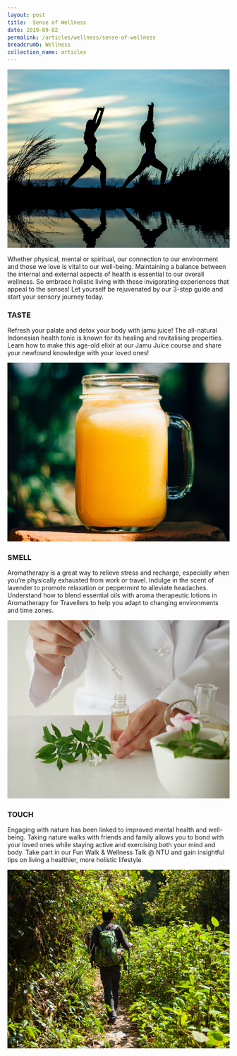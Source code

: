 ```yaml
---
layout: post
title:  Sense of Wellness
date: 2019-09-02
permalink: /articles/wellness/sense-of-wellness
breadcrumb: Wellness
collection_name: articles
---
```

![Sense of Wellness](/images/content-articles/wellness/sense-of-wellness-img1.jpg)

Whether physical, mental or spiritual, our connection to our environment and those we love is vital to our well-being. Maintaining a balance between the internal and external aspects of health is essential to our overall wellness. So embrace holistic living with these invigorating experiences that appeal to the senses! Let yourself be rejuvenated by our 3-step guide and start your sensory journey today. 

### TASTE
Refresh your palate and detox your body with jamu juice! The all-natural Indonesian health tonic is known for its healing and revitalising properties. Learn how to make this age-old elixir at our Jamu Juice course and share your newfound knowledge with your loved ones!

![Sense of Wellness](/images/content-articles/wellness/sense-of-wellness-img2.jpg)

### SMELL
Aromatherapy is a great way to relieve stress and recharge, especially when you’re physically exhausted from work or travel. Indulge in the scent of lavender to promote relaxation or peppermint to alleviate headaches. Understand how to blend essential oils with aroma therapeutic lotions in Aromatherapy for Travellers to help you adapt to changing environments and time zones. 

![Sense of Wellness](/images/content-articles/wellness/sense-of-wellness-img3.jpg)

### TOUCH
Engaging with nature has been linked to improved mental health and well-being. Taking nature walks with friends and family allows you to bond with your loved ones while staying active and exercising both your mind and body. Take part in our Fun Walk & Wellness Talk @ NTU and gain insightful tips on living a healthier, more holistic lifestyle.

![Sense of Wellness](/images/content-articles/wellness/sense-of-wellness-img4.jpg)